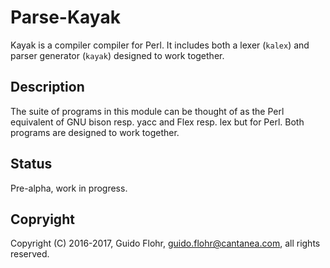 # Parse-Kayak

Kayak is a compiler compiler for Perl.  It includes both a lexer (`kalex`) and
parser generator (`kayak`) designed to work together.

## Description

The suite of programs in this module can be thought of as the Perl equivalent
of GNU bison resp. yacc and Flex resp. lex but for Perl.  Both programs are
designed to work together.

## Status

Pre-alpha, work in progress.

## Copryight

Copyright (C) 2016-2017, Guido Flohr, <guido.flohr@cantanea.com>,
all rights reserved.
